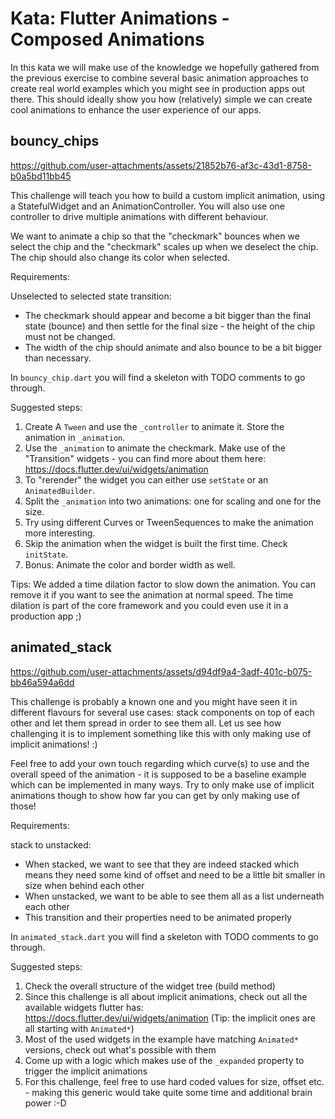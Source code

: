 # Kata: Flutter Animations - Composed Animations

In this kata we will make use of the knowledge we hopefully gathered from the previous exercise to combine several basic animation approaches to create real world examples which you might see in production apps out there. This should ideally show you how (relatively) simple we can create cool animations to enhance the user experience of our apps.

## bouncy_chips

https://github.com/user-attachments/assets/21852b76-af3c-43d1-8758-b0a5bd11bb45

This challenge will teach you how to build a custom implicit animation, using a StatefulWidget and an AnimationController. You will also use one controller to drive multiple animations with different behaviour.

We want to animate a chip so that the "checkmark" bounces when we select the chip and the "checkmark" scales up when we deselect the chip. The chip should also change its color when selected.

Requirements:

Unselected to selected state transition:

- The checkmark should appear and become a bit bigger than the final state (bounce) and then settle for the final size - the height of the chip must not be changed.
- The width of the chip should animate and also bounce to be a bit bigger than necessary.

In `bouncy_chip.dart` you will find a skeleton with TODO comments to go through.

Suggested steps:

1. Create A `Tween` and use the `_controller` to animate it. Store the animation in `_animation`.
2. Use the `_animation` to animate the checkmark. Make use of the "Transition" widgets - you can find more about them here: https://docs.flutter.dev/ui/widgets/animation
3. To "rerender" the widget you can either use `setState` or an `AnimatedBuilder`.
4. Split the `_animation` into two animations: one for scaling and one for the size.
5. Try using different Curves or TweenSequences to make the animation more interesting.
6. Skip the animation when the widget is built the first time. Check `initState`.
7. Bonus: Animate the color and border width as well.

Tips:
We added a time dilation factor to slow down the animation. You can remove it if you want to see the animation at normal speed. The time dilation is part of the core framework and you could even use it in a production app ;)

## animated_stack

https://github.com/user-attachments/assets/d94df9a4-3adf-401c-b075-bb46a594a6dd

This challenge is probably a known one and you might have seen it in different flavours for several use cases: stack components on top of each other and let them spread in order to see them all. Let us see how challenging it is to implement something like this with only making use of implicit animations! :)

Feel free to add your own touch regarding which curve(s) to use and the overall speed of the animation - it is supposed to be a baseline example which can be implemented in many ways. Try to only make use of implicit animations though to show how far you can get by only making use of those!

Requirements:

stack to unstacked:

- When stacked, we want to see that they are indeed stacked which means they need some kind of offset and need to be a little bit smaller in size when behind each other
- When unstacked, we want to be able to see them all as a list underneath each other
- This transition and their properties need to be animated properly

In `animated_stack.dart` you will find a skeleton with TODO comments to go through.

Suggested steps:

1. Check the overall structure of the widget tree (build method)
2. Since this challenge is all about implicit animations, check out all the available widgets flutter has: https://docs.flutter.dev/ui/widgets/animation (Tip: the implicit ones are all starting with `Animated*`)
3. Most of the used widgets in the example have matching `Animated*` versions, check out what's possible with them
4. Come up with a logic which makes use of the `_expanded` property to trigger the implicit animations
5. For this challenge, feel free to use hard coded values for size, offset etc. - making this generic would take quite some time and additional brain power :-D
